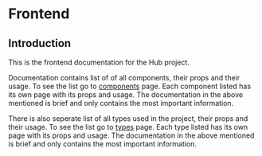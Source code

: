 # Frontend

## Introduction

This is the frontend documentation for the Hub project.

Documentation contains list of of all components, their props and their usage.
To see the list go to [components](./components.md) page.
Each component listed has its own page with its props and usage.
The documentation in the above mentioned is brief and only contains the most important information.

There is also seperate list of all types used in the project, their props and their usage.
To see the list go to [types](./types.md) page.
Each type listed has its own page with its props and usage.
The documentation in the above mentioned is brief and only contains the most important information.
